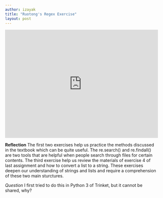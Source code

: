 ```yaml
---
author: izayak
title: "Ruotong's Regex Exercise"
layout: post
---
```


<iframe src="https://trinket.io/embed/python3/536db889bf" width="100%" height="356" frameborder="0" marginwidth="0" marginheight="0" allowfullscreen></iframe>
  
**Reflection**
The first two exercises help us practice the methods discussed in the textbook which can be quite useful. The re.search() and re.findall() are two tools that are helpful when people search through files for certain contents. The third exercise help us review the materials of exercise 4 of last assignment and how to convert a list to a string. These exercises deepen our understanding of strings and lists and require a comprehension of these two main sturctures. 

  
*Question*
I first tried to do this in Python 3 of Trinket, but it cannot be shared, why?



